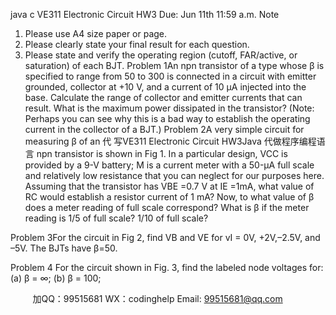 java c
VE311   Electronic   Circuit   HW3
Due:   Jun   11th   11:59   a.m.
Note
1.    Please   use   A4   size   paper   or   page.
2.    Please   clearly   state   your   final   result   for   each   question.
3.    Please   state   and   verify   the   operating   region   (cutoff,   FAR/active,   or   saturation)   of   each   BJT.
Problem   1An   npn   transistor   of   a   type   whose   β    is   specified   to   range   from   50   to   300   is   connected   in   a   circuit   with   emitter   grounded, collector   at   +10   V,   and   a   current   of   10   µA   injected   into   the   base.   Calculate   the   range   of   collector   and   emitter   currents   that   can   result.      What   is   the   maximum   power   dissipated   in   the   transistor?
(Note:      Perhaps   you   can   see   why   this   is   a   bad   way   to   establish   the   operating   current   in   the   collector   of   a   BJT.)
Problem   2A   very   simple   circuit   for   measuring   β   of   an  代 写VE311 Electronic Circuit HW3Java
代做程序编程语言 npn   transistor   is   shown   in   Fig   1.    In   a   particular   design,   VCC       is   provided   by   a   9-V   battery;   M   is   a   current   meter   with   a   50-µA   full   scale   and   relatively low resistance that you can neglect for our purposes here.    Assuming that the transistor   has   VBE   =0.7 V   at   IE   =1mA, what   value   of   RC      would   establish   a   resistor   current   of   1   mA?   Now,   to what value of β   does   a meter   reading   of full   scale   correspond?    What is   β   if the   meter   reading   is   1/5   of full   scale?    1/10   of full   scale?

Problem   3For   the   circuit   in   Fig   2, find   VB      and   VE      for   vI      =   0V,   +2V,–2.5V,   and   –5V.   The   BJTs   have   β=50.

Problem   4
For   the   circuit   shown   in   Fig.   3,   find   the   labeled   node   voltages   for:
(a)   β   =   ∞;
(b)   β   =   100;














         
加QQ：99515681  WX：codinghelp  Email: 99515681@qq.com

